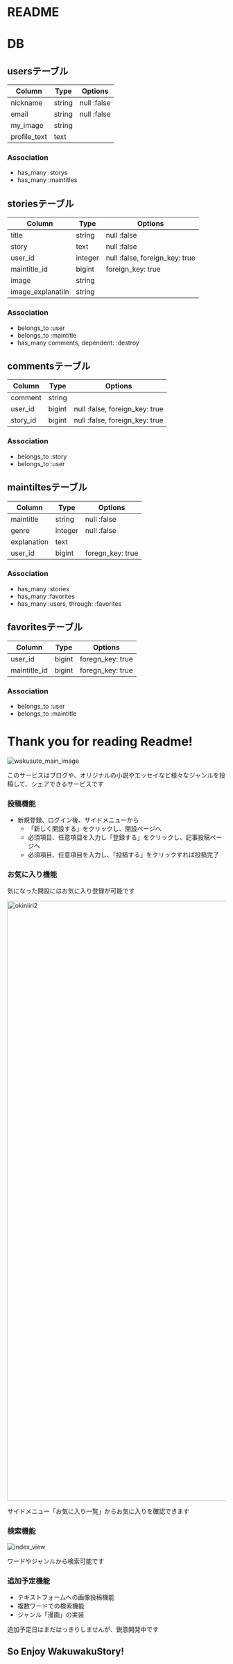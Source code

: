 # README

# DB

## usersテーブル
|Column|Type|Options|
|------|----|-------|
|nickname|string|null :false|
|email|string|null :false|
|my_image|string||
|profile_text|text||

### Association
- has_many :storys
- has_many :maintitles

## storiesテーブル
|Column|Type|Options|
|------|----|-------|
|title|string|null :false|
|story|text|null :false|
|user_id|integer|null :false, foreign_key: true|
|maintitle_id|bigint|foreign_key: true|
|image|string||
|image_explanatiln|string||

### Association
- belongs_to :user
- belongs_to :maintitle
- has_many comments, dependent: :destroy


## commentsテーブル
|Column|Type|Options|
|------|----|-------|
|comment|string||
|user_id|bigint|null :false, foreign_key: true|
|story_id|bigint|null :false, foreign_key: true|

### Association
- belongs_to :story
- belongs_to :user

## maintiltesテーブル
|Column|Type|Options|
|------|----|-------|
|maintitle|string|null :false|
|genre|integer|null :false|
|explanation|text||
|user_id|bigint|foregn_key: true|

### Association
- has_many :stories
- has_many :favorites
- has_many :users, through: :favorites

## favoritesテーブル
|Column|Type|Options|
|------|----|-------|
|user_id|bigint|foregn_key: true|
|maintitle_id|bigint|foregn_key: true|

### Association
- belongs_to :user
- belongs_to :maintitle



# Thank you for reading Readme!

![wakusuto_main_image](https://user-images.githubusercontent.com/54009505/68096905-3b7dfb00-fef7-11e9-8d53-5dd484186aa5.png)

 このサービスはブログや、オリジナルの小説やエッセイなど様々なジャンルを投稿して、シェアできるサービスです

### 投稿機能
- 新規登録、ログイン後、サイドメニューから
  - 「新しく開設する」をクリックし、開設ページへ
  - 必須項目、任意項目を入力し「登録する」をクリックし、記事投稿ページへ
  - 必須項目、任意項目を入力し、「投稿する」をクリックすれば投稿完了

### お気に入り機能
気になった開設にはお気に入り登録が可能です

<img width="1381" alt="okiniiri2" src="https://user-images.githubusercontent.com/54009505/68099685-0d081c00-ff07-11e9-996e-2a9267c97486.png">

サイドメニュー「お気に入り一覧」からお気に入りを確認できます


### 検索機能

![index_view](https://user-images.githubusercontent.com/54009505/68098615-f8288a00-ff00-11e9-941a-dddc1a603ad8.jpeg)

ワードやジャンルから検索可能です

### 追加予定機能
- テキストフォームへの画像投稿機能
- 複数ワードでの検索機能
- ジャンル「漫画」の実装

追加予定日はまだはっきりしませんが、鋭意開発中です

## So Enjoy WakuwakuStory!






